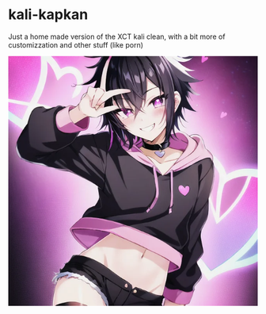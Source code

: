 # kali-kapkan
Just a home made version of the XCT kali clean, with a bit more of customizzation and other stuff (like porn)

![alt text](femboy.png)

